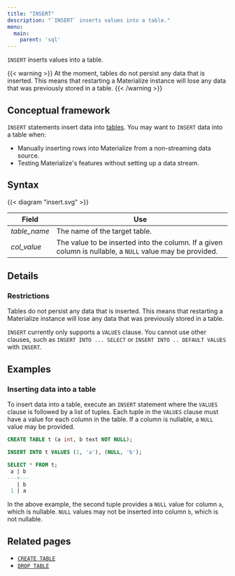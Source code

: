 ```yaml
---
title: "INSERT"
description: "`INSERT` inserts values into a table."
menu:
  main:
    parent: 'sql'
---
```


`INSERT` inserts values into a table.

{{< warning >}}
At the moment, tables do not persist any data that is inserted. This means that restarting a
Materialize instance will lose any data that was previously stored in a table.
{{< /warning >}}

## Conceptual framework

`INSERT` statements insert data into [tables](../create-table). You may want to `INSERT` data
into a table when:

- Manually inserting rows into Materialize from a non-streaming data source.
- Testing Materialize's features without setting up a data stream.

## Syntax

{{< diagram "insert.svg" >}}

Field | Use
------|-----
_table&lowbar;name_ | The name of the target table.
_col&lowbar;value_ | The value to be inserted into the column. If a given column is nullable, a `NULL` value may be provided.

## Details

### Restrictions

Tables do not persist any data that is inserted. This means that restarting a
Materialize instance will lose any data that was previously stored in a table.

`INSERT` currently only supports a `VALUES` clause. You cannot use other clauses,
such as `INSERT INTO ... SELECT` or `INSERT INTO .. DEFAULT VALUES` with `INSERT`.

## Examples

### Inserting data into a table

To insert data into a table, execute an `INSERT` statement where the `VALUES` clause
is followed by a list of tuples. Each tuple in the `VALUES` clause must have a value
for each column in the table. If a column is nullable, a `NULL` value may be provided.

```sql
CREATE TABLE t (a int, b text NOT NULL);

INSERT INTO t VALUES (1, 'a'), (NULL, 'b');

SELECT * FROM t;
 a | b
---+---
   | b
 1 | a
```

In the above example, the second tuple provides a `NULL` value for column `a`, which
is nullable. `NULL` values may not be inserted into column `b`, which is not nullable.

## Related pages

- [`CREATE TABLE`](../create-table)
- [`DROP TABLE`](../drop-table)
